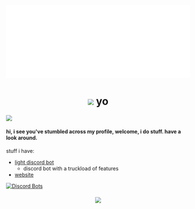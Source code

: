 <h1 align="center"> <a href="https://x3.lol/"> <img src="banner.svg" width="800" height="200" alt="hi">
 </a></h1> 
 
 
 
<h1 align="center"> <img src="https://emojis.slackmojis.com/emojis/images/1597320283/10003/catjam.gif?1597320283" width="30"/> yo </h1>
<img src="https://komarev.com/ghpvc/?username=lucidwave" align="center">


#### hi, i see you've stumbled across my profile, welcome, i do stuff. have a look around.
stuff i have:
- [light discord bot](https://dsc.gg/lightbot)
  - discord bot with a truckload of features
- [website](https://x3.lol)


[![Discord Bots](https://top.gg/api/widget/status/704823131549860000.svg)](https://top.gg/bot/704823131549860000)

<h3 align="center">
  <img src="https://github-readme-stats.vercel.app/api?username=lucidwave&hide_border=true&show_icons=true&count_private=true&bg_color=000000&theme=dark" height="180">
</h3>
